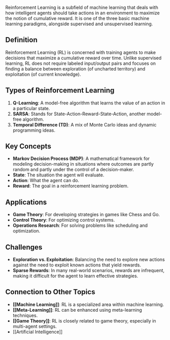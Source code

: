 Reinforcement Learning is a subfield of machine learning that deals with how intelligent agents should take actions in an environment to maximize the notion of cumulative reward. It is one of the three basic machine learning paradigms, alongside supervised and unsupervised learning.

## Definition

Reinforcement Learning (RL) is concerned with training agents to make decisions that maximize a cumulative reward over time. Unlike supervised learning, RL does not require labeled input/output pairs and focuses on finding a balance between exploration (of uncharted territory) and exploitation (of current knowledge).

## Types of Reinforcement Learning

1. **Q-Learning**: A model-free algorithm that learns the value of an action in a particular state.
2. **SARSA**: Stands for State-Action-Reward-State-Action, another model-free algorithm.
3. **Temporal Difference (TD)**: A mix of Monte Carlo ideas and dynamic programming ideas.

## Key Concepts

- **Markov Decision Process (MDP)**: A mathematical framework for modeling decision-making in situations where outcomes are partly random and partly under the control of a decision-maker.
- **State**: The situation the agent will evaluate.
- **Action**: What the agent can do.
- **Reward**: The goal in a reinforcement learning problem.

## Applications

- **Game Theory**: For developing strategies in games like Chess and Go.
- **Control Theory**: For optimizing control systems.
- **Operations Research**: For solving problems like scheduling and optimization.

## Challenges

- **Exploration vs. Exploitation**: Balancing the need to explore new actions against the need to exploit known actions that yield rewards.
- **Sparse Rewards**: In many real-world scenarios, rewards are infrequent, making it difficult for the agent to learn effective strategies.

## Connection to Other Topics

- **[[Machine Learning]]**: RL is a specialized area within machine learning.
- **[[Meta-Learning]]**: RL can be enhanced using meta-learning techniques.
- **[[Game Theory]]**: RL is closely related to game theory, especially in multi-agent settings.
- [[Artificial Intelligence]]